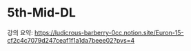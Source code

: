 # 5th-Mid-DL
강의 요약: https://ludicrous-barberry-0cc.notion.site/Euron-15-cf2c4c7079d247ceaf1f1a1da7beee02?pvs=4
